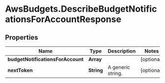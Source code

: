 # AwsBudgets.DescribeBudgetNotificationsForAccountResponse

## Properties

Name | Type | Description | Notes
------------ | ------------- | ------------- | -------------
**budgetNotificationsForAccount** | **Array** |  | [optional] 
**nextToken** | **String** |  A generic string. | [optional] 


